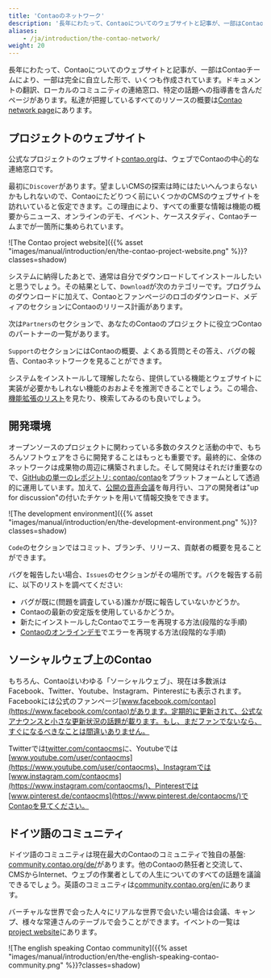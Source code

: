 ```yaml
---
title: 'Contaoのネットワーク'
description: '長年にわたって、Contaoについてのウェブサイトと記事が、一部はContaoチームにより、一部は完全に自立した形で、いくつも作成されています。'
aliases:
    - /ja/introduction/the-contao-network/
weight: 20
---
```


長年にわたって、Contaoについてのウェブサイトと記事が、一部はContaoチームにより、一部は完全に自立した形で、いくつも作成されています。ドキュメントの翻訳、ローカルのコミュニティの連絡窓口、特定の話題への指導書を含んだページがあります。私達が把握しているすべてのリソースの概要は[Contao network page](https://contao.org/en/network.html)にあります。

## プロジェクトのウェブサイト

公式なプロジェクトのウェブサイト[contao.org](https://contao.org/en/)は、ウェブでContaoの中心的な連絡窓口です。

最初に`Discover`があります。望ましいCMSの探索は時にはたいへんつまらないかもしれないので、Contaoにたどりつく前にいくつかのCMSのウェブサイトを訪れいていると仮定できます。この理由により、すべての重要な情報は機能の概要からニュース、オンラインのデモ、イベント、ケーススタディ、Contaoチームまでが一箇所に集められています。

![The Contao project website]({{% asset "images/manual/introduction/en/the-contao-project-website.png" %}}?classes=shadow)

システムに納得したあとで、通常は自分でダウンロードしてインストールしたいと思うでしょう。その結果として、`Download`が次のカテゴリーです。プログラムのダウンロードに加えて、Contaoとファンページのロゴのダウンロード、メディアのセクションにContaoのリリース計画があります。

次は`Partners`のセクションで、あなたのContaoのプロジェクトに役立つContaoのパートナーの一覧があります。

`Support`のセクションにはContaoの概要、よくある質問とその答え、バグの報告、Contaoネットワークを見ることができます。

システムをインストールして理解したなら、提供している機能とウェブサイトに実装が必要かもしれない機能のおおよそを推測できることでしょう。この場合、[機能拡張のリスト](https://extensions.contao.org/)を見たり、検索してみるのも良いでしょう。

## 開発環境

オープンソースのプロジェクトに関わっている多数のタスクと活動の中で、もちろんソフトウェアをさらに開発することはもっとも重要です。最終的に、全体のネットワークは成果物の周辺に構築されました。そして開発はそれだけ重要なので、[GitHubの単一のレポジトリ: contao/contao](https://github.com/contao/contao/)をプラットフォームとして透過的に運用しています。加えて、[公開の音声会議](https://contao.org/en/mumble-calls.html)を毎月行い、コアの開発者は"up for discussion"の付いたチケットを用いて情報交換をできます。

![The development environment]({{% asset "images/manual/introduction/en/the-development-environment.png" %}}?classes=shadow)

`Code`のセクションではコミット、ブランチ、リリース、貢献者の概要を見ることができます。

バグを報告したい場合、`Issues`のセクションがその場所です。バクを報告する前に、以下のリストを調べてください:

- バグが既に(問題を調査している)誰かが既に報告していないかどうか。
- Contaoの最新の安定版を使用しているかどうか。
- 新たにインストールしたContaoでエラーを再現する方法(段階的な手順)
- [Contaoのオンラインデモ](https://demo.contao.org/contao/login)でエラーを再現する方法(段階的な手順)

## ソーシャルウェブ上のContao

もちろん、Contaoはいわゆる「ソーシャルウェブ」、現在は多数派はFacebook、Twitter、Youtube、Instagram、Pinterestにも表示されます。Facebookには公式のファンページ[www.facebook.com/contao](https://www.facebook.com/contao)があります。定期的に更新されて、公式なアナウンスと小さな更新状況の話題が載ります。もし、まだファンでないなら、すぐになるべきなことは間違いありません。

Twitterでは[twitter.com/contaocms](https://twitter.com/contaocms)に、Youtubeでは[www.youtube.com/user/contaocms](https://www.youtube.com/user/contaocms)、Instagramでは[www.instagram.com/contaocms](https://www.instagram.com/contaocms/)、Pinterestでは[www.pinterest.de/contaocms](https://www.pinterest.de/contaocms/)でContaoを見てください。

## ドイツ語のコミュニティ

ドイツ語のコミュニティは現在最大のContaoのコミュニティで独自の基盤: [community.contao.org/de/](https://community.contao.org/de/)があります。他のContaoの熱狂者と交流して、CMSからInternet、ウェブの作業者としての人生についてのすべての話題を議論できるでしょう。英語のコミュニティは[community.contao.org/en/](https://community.contao.org/en/)にあります。

バーチャルな世界で会った人々にリアルな世界で会いたい場合は会議、キャンプ、様々な常連さんのテーブルで会うことができます。イベントの一覧は[project website](https://contao.org/en/events.html)にあります。

![The english speaking Contao community]({{% asset "images/manual/introduction/en/the-english-speaking-contao-community.png" %}}?classes=shadow)
